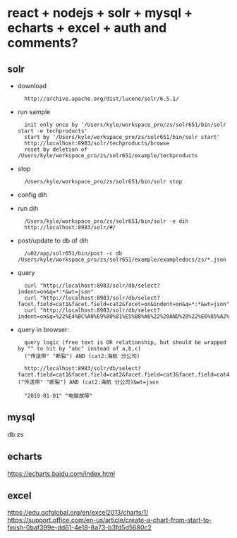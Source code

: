 
# react + nodejs + solr + mysql + echarts + excel + auth and comments?


## solr

- download

        http://archive.apache.org/dist/lucene/solr/6.5.1/

- run sample

        init only once by '/Users/kyle/workspace_pro/zs/solr651/bin/solr start -e techproducts'
        start by '/Users/kyle/workspace_pro/zs/solr651/bin/solr start'
        http://localhost:8983/solr/techproducts/browse
        reset by deletion of /Users/kyle/workspace_pro/zs/solr651/example/techproducts

- stop

        /Users/kyle/workspace_pro/zs/solr651/bin/solr stop

- config dih

- run dih

        /Users/kyle/workspace_pro/zs/solr651/bin/solr -e dih
        http://localhost:8983/solr/#/

- post/update to db of dih

        /u02/app/solr651/bin/post -c db /Users/kyle/workspace_pro/zs/solr651/example/exampledocs/zs/*.json

- query

        curl "http://localhost:8983/solr/db/select?indent=on&q=*:*&wt=json"
        curl "http://localhost:8983/solr/db/select?facet.field=cat1&facet.field=cat2&facet=on&indent=on&q=*:*&wt=json"
        curl "http://localhost:8983/solr/db/select?indent=on&q=%22%E4%BC%A0%E9%80%81%E5%B8%A6%22%20AND%20%22%E6%85%A2%22&wt=json"

- query in browser:

        query logic (free text is OR relationship, but should be wrapped by "" to hit by "abc" instead of a,b,c)
        ("传送带" "断裂") AND (cat2:海航 分公司)

        http://localhost:8983/solr/db/select?facet.field=cat1&facet.field=cat2&facet.field=cat3&facet.field=cat4&facet.field=cat5&facet=on&hl.fl=description&hl=on&indent=on&q=("传送带" "断裂") AND (cat2:海航 分公司)&wt=json

        "2019-01-01" "电脑故障"

## mysql

db:zs

## echarts

https://echarts.baidu.com/index.html

## excel

https://edu.gcfglobal.org/en/excel2013/charts/1/
https://support.office.com/en-us/article/create-a-chart-from-start-to-finish-0baf399e-dd61-4e18-8a73-b3fd5d5680c2
